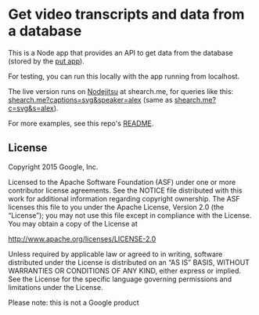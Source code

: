 # Get video transcripts and data from a database

This is a Node app that provides an API to get data from the database (stored by the [put app](https://github.com/GoogleChrome/dev-video-search/tree/master/src/put)).

For testing, you can run this locally with the app running from localhost.

The live version runs on [Nodejitsu](https://www.nodejitsu.com/) at shearch.me, for queries like this: [shearch.me?captions=svg&speaker=alex](http://shearch.me/?captions=svg&speaker=alex) (same as [shearch.me?c=svg&s=alex](http://shearch.me/?c=svg&s=alex)).

For more examples, see this repo's [README](https://github.com/GoogleChrome/dev-video-search/blob/master/README.md).

## License

Copyright 2015 Google, Inc.

Licensed to the Apache Software Foundation (ASF) under one or more contributor license agreements. See the NOTICE file distributed with this work for additional information regarding copyright ownership. The ASF licenses this file to you under the Apache License, Version 2.0 (the “License”); you may not use this file except in compliance with the License. You may obtain a copy of the License at

http://www.apache.org/licenses/LICENSE-2.0

Unless required by applicable law or agreed to in writing, software distributed under the License is distributed on an “AS IS” BASIS, WITHOUT WARRANTIES OR CONDITIONS OF ANY KIND, either express or implied. See the License for the specific language governing permissions and limitations under the License.

Please note: this is not a Google product

